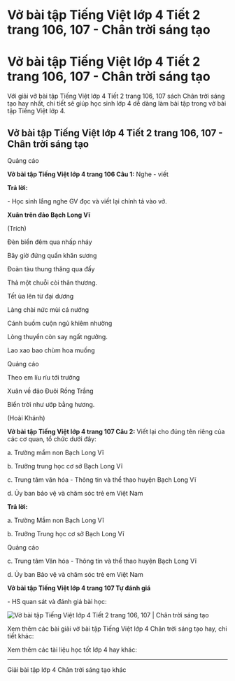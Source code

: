 # Vở bài tập Tiếng Việt lớp 4 Tiết 2 trang 106, 107 - Chân trời sáng tạo

# Vở bài tập Tiếng Việt lớp 4 Tiết 2 trang 106, 107 - Chân trời sáng tạo

Với giải vở bài tập Tiếng Việt lớp 4 Tiết 2 trang 106, 107 sách Chân trời sáng tạo hay nhất, chi tiết sẽ giúp học sinh lớp 4 dễ dàng làm bài tập trong vở bài tập Tiếng Việt lớp 4.

## Vở bài tập Tiếng Việt lớp 4 Tiết 2 trang 106, 107 - Chân trời sáng tạo

Quảng cáo

**Vở bài tập Tiếng Việt lớp 4 trang 106 Câu 1:** Nghe - viết 

**Trả lời:**

\- Học sinh lắng nghe GV đọc và viết lại chính tả vào vở. 

**Xuân trên đảo Bạch Long Vĩ**

(Trích)

Đèn biển đêm qua nhấp nháy

Bây giờ đứng quấn khăn sương

Đoàn tàu thung thăng qua đấy

Thả một chuỗi còi thân thương.

Tết ùa lên từ đại dương

Làng chài nức mùi cá nướng

Cánh buồm cuộn ngủ khiêm nhường

Lòng thuyền còn say ngất ngưởng.

Lao xao bao chùm hoa muống

Quảng cáo

Theo em líu ríu tới trường

Xuân về đảo Đuôi Rồng Trắng

Biển trời như ướp bằng hương.

(Hoài Khánh)

**Vở bài tập Tiếng Việt lớp 4 trang 107 Câu 2:** Viết lại cho đúng tên riêng của các cơ quan, tổ chức dưới đây:

a. Trường mầm non Bạch Long Vĩ

b. Trưởng trung học cơ sở Bạch Long Vĩ

c. Trung tâm văn hóa - Thông tin và thể thao huyện Bạch Long Vĩ

d. Ủy ban bảo vệ và chăm sóc trẻ em Việt Nam

**Trả lời:**

a. Trường Mầm non Bạch Long Vĩ

b. Trưởng Trung học cơ sở Bạch Long Vĩ

Quảng cáo

c. Trung tâm Văn hóa - Thông tin và thể thao huyện Bạch Long Vĩ

d. Ủy ban Bảo vệ và chăm sóc trẻ em Việt Nam

**Vở bài tập Tiếng Việt lớp 4 trang 107 Tự đánh giá**

\- HS quan sát và đánh giá bài học:

![Vở bài tập Tiếng Việt lớp 4 Tiết 2 trang 106, 107 | Chân trời sáng tạo](https://vietjack.com/vbt-tieng-viet-4-ct/images/tiet-2-trang-106-107-189723.PNG)

Xem thêm các bài giải vở bài tập Tiếng Việt lớp 4 Chân trời sáng tạo hay, chi tiết khác:

Xem thêm các tài liệu học tốt lớp 4 hay khác:

* * *

Giải bài tập lớp 4 Chân trời sáng tạo khác
